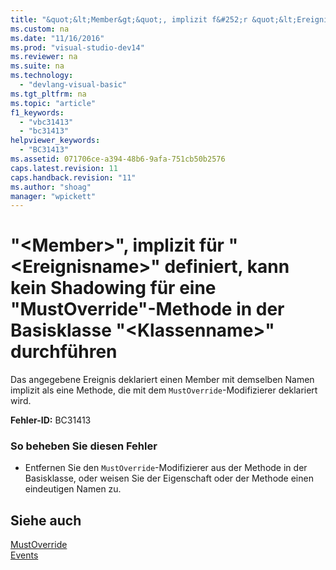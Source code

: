 ```yaml
---
title: "&quot;&lt;Member&gt;&quot;, implizit f&#252;r &quot;&lt;Ereignisname&gt;&quot; definiert, kann kein Shadowing f&#252;r eine &quot;MustOverride&quot;-Methode in der Basisklasse &quot;&lt;Klassenname&gt;&quot; durchf&#252;hren"
ms.custom: na
ms.date: "11/16/2016"
ms.prod: "visual-studio-dev14"
ms.reviewer: na
ms.suite: na
ms.technology: 
  - "devlang-visual-basic"
ms.tgt_pltfrm: na
ms.topic: "article"
f1_keywords: 
  - "vbc31413"
  - "bc31413"
helpviewer_keywords: 
  - "BC31413"
ms.assetid: 071706ce-a394-48b6-9afa-751cb50b2576
caps.latest.revision: 11
caps.handback.revision: "11"
ms.author: "shoag"
manager: "wpickett"
---
```

# &quot;&lt;Member&gt;&quot;, implizit f&#252;r &quot;&lt;Ereignisname&gt;&quot; definiert, kann kein Shadowing f&#252;r eine &quot;MustOverride&quot;-Methode in der Basisklasse &quot;&lt;Klassenname&gt;&quot; durchf&#252;hren
Das angegebene Ereignis deklariert einen Member mit demselben Namen implizit als eine Methode, die mit dem `MustOverride`\-Modifizierer deklariert wird.  
  
 **Fehler\-ID:** BC31413  
  
### So beheben Sie diesen Fehler  
  
-   Entfernen Sie den `MustOverride`\-Modifizierer aus der Methode in der Basisklasse, oder weisen Sie der Eigenschaft oder der Methode einen eindeutigen Namen zu.  
  
## Siehe auch  
 [MustOverride](../Topic/MustOverride%20\(Visual%20Basic\).md)   
 [Events](../Topic/Events%20\(Visual%20Basic\).md)